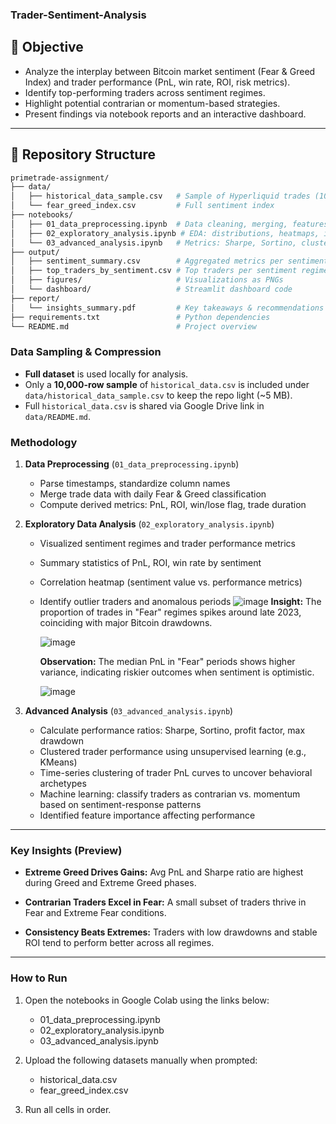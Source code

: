 ### Trader-Sentiment-Analysis
## 🎯 Objective
- Analyze the interplay between Bitcoin market sentiment (Fear & Greed Index) and trader performance (PnL, win rate, ROI, risk metrics).
- Identify top-performing traders across sentiment regimes.
- Highlight potential contrarian or momentum-based strategies.
- Present findings via notebook reports and an interactive dashboard.

---

## 📁 Repository Structure
```bash
primetrade-assignment/
├── data/
│   ├── historical_data_sample.csv   # Sample of Hyperliquid trades (10K rows)
│   └── fear_greed_index.csv         # Full sentiment index
├── notebooks/
│   ├── 01_data_preprocessing.ipynb  # Data cleaning, merging, features
│   ├── 02_exploratory_analysis.ipynb # EDA: distributions, heatmaps, insights
│   └── 03_advanced_analysis.ipynb   # Metrics: Sharpe, Sortino, clustering
├── output/
│   ├── sentiment_summary.csv        # Aggregated metrics per sentiment
│   ├── top_traders_by_sentiment.csv # Top traders per sentiment regime
│   ├── figures/                     # Visualizations as PNGs
│   └── dashboard/                   # Streamlit dashboard code
├── report/
│   └── insights_summary.pdf         # Key takeaways & recommendations
├── requirements.txt                 # Python dependencies
└── README.md                        # Project overview
```

### Data Sampling & Compression
- **Full dataset** is used locally for analysis.
- Only a **10,000-row sample** of `historical_data.csv` is included under `data/historical_data_sample.csv` to keep the repo light (~5 MB).
- Full `historical_data.csv` is shared via Google Drive link in `data/README.md`.



### Methodology
1. **Data Preprocessing** (`01_data_preprocessing.ipynb`)
   - Parse timestamps, standardize column names
   - Merge trade data with daily Fear & Greed classification
   - Compute derived metrics: PnL, ROI, win/lose flag, trade duration

2. **Exploratory Data Analysis** (`02_exploratory_analysis.ipynb`)
   - Visualized sentiment regimes and trader performance metrics
   - Summary statistics of PnL, ROI, win rate by sentiment
   - Correlation heatmap (sentiment value vs. performance metrics)
   - Identify outlier traders and anomalous periods
     ![image](https://github.com/user-attachments/assets/a807022d-c8e2-4f8c-bca8-350539edd80f)
     **Insight:** The proportion of trades in "Fear" regimes spikes around late 2023, coinciding with major Bitcoin drawdowns.

     ![image](https://github.com/user-attachments/assets/53acf066-3ff1-40e7-8ece-90db7b9a8f31)
     
     **Observation:** The median PnL in "Fear" periods shows higher variance, indicating riskier outcomes when sentiment is optimistic.

     ![image](https://github.com/user-attachments/assets/2ec404f7-35c6-41be-a37f-5a8a01075b06)




3. **Advanced Analysis** (`03_advanced_analysis.ipynb`)
   - Calculate performance ratios: Sharpe, Sortino, profit factor, max drawdown
   - Clustered trader performance using unsupervised learning (e.g., KMeans)
   - Time-series clustering of trader PnL curves to uncover behavioral archetypes
   - Machine learning: classify traders as contrarian vs. momentum based on sentiment-response patterns
   - Identified feature importance affecting performance

---

### Key Insights (Preview)
- **Extreme Greed Drives Gains:** Avg PnL and Sharpe ratio are highest during Greed and Extreme Greed phases.

- **Contrarian Traders Excel in Fear:** A small subset of traders thrive in Fear and Extreme Fear conditions.

- **Consistency Beats Extremes:** Traders with low drawdowns and stable ROI tend to perform better across all regimes.



---

### How to Run
1. Open the notebooks in Google Colab using the links below:
   - 01_data_preprocessing.ipynb
   - 02_exploratory_analysis.ipynb
   - 03_advanced_analysis.ipynb

2. Upload the following datasets manually when prompted:
   - historical_data.csv
   - fear_greed_index.csv

3. Run all cells in order.
